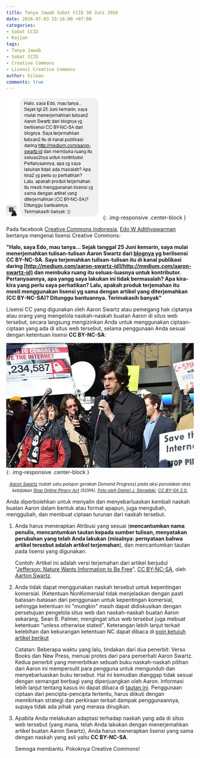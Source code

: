```yaml
---
title: Tanya Jawab Sobat CCID 30 Juni 2016
date: 2016-07-03 15:16:00 +07:00
categories:
- Sobat CCID
- Kajian
tags:
- Tanya Jawab
- Sobat CCID
- Creative Commons
- Lisensi Creative Commons
author: hilman
comments: true
---
```


![Edo-W-Adithyawarman.jpg](/uploads/Edo-W-Adithyawarman.jpg){: .img-responsive .center-block }

Pada facebook [Creative Commons Indonesia](https://www.facebook.com/CreativeCommonsIndonesia/), [Edo W Adithyawarman](https://www.facebook.com/lonely.davinci) bertanya mengenai lisensi Creative Commons:

**"Halo, saya Edo, mau tanya...
Sejak tanggal 25 Juni kemarin, saya mulai menerjemahkan tulisan-tulisan Aaron Swartz dari [blognya](http://www.aaronsw.com/weblog/) yg berlisensi CC BY-NC-SA. Saya terjemahkan tulisan-tulisan itu di kanal publikasi daring [http://medium.com/aaron-swartz-id](http://medium.com/aaron-swartz-id) dan membuka ruang itu seluas-luasnya untuk kontributor. Pertanyaannya, apa yangg saya lakukan ini tidak bermasalah? Apa kira-kira yang perlu saya perhatikan? Lalu, apakah produk terjemahan itu mesti menggunakan lisensi yg sama dengan artikel yang diterjemahkan (CC BY-NC-SA)? Ditunggu bantuannya. Terimakasih banyak"**

Lisensi CC yang digunakan oleh Aaron Swartz atau pemegang hak ciptanya atau orang yang mengelola naskah-naskah buatan Aaron di situs web tersebut, secara langsung mengizinkan Anda untuk menggunakan ciptaan-ciptaan yang ada di situs web tersebut, selama penggunaan Anda sesuai dengan ketentuan lisensi **CC BY-NC-SA**:

![512px-Aaron_swartz_6722391455.jpg](/uploads/512px-Aaron_swartz_6722391455.jpg){: .img-responsive .center-block }<center><small><i><a href="https://en.wikipedia.org/wiki/Aaron_Swartz">Aaron Swartz</a> (salah satu pelopor gerakan Demand Progress) pada aksi penolakan atas kebijakan <a href="https://en.wikipedia.org/wiki/Stop_Online_Piracy_Act">Stop Online Piracy Act</a> (SOPA). <a href="https://commons.wikimedia.org/wiki/File:Aaron_swartz_6722391455.jpg">Foto oleh Daniel J. Sieradski</a>, <a href="https://creativecommons.org/licenses/by-sa/2.0/deed.en">CC BY-SA 2.0.</a></i></small></center>

Anda diperbolehkan untuk menyalin dan menyebarluaskan kembali naskah buatan Aaron dalam bentuk atau format apapun, juga mengubah, menggubah, dan membuat ciptaan turunan dari naskah tersebut.

1. Anda harus menerapkan Atribusi yang sesuai (**mencantumkan nama penulis, mencantumkan tautan kepada sumber tulisan, menyatakan perubahan yang telah Anda lakukan (misalnya: pernyataan bahwa artikel tersebut adalah artikel terjemahan**), dan mencantumkan tautan pada lisensi yang digunakan.

    Contoh: Artikel ini adalah versi terjemahan dari artikel berjudul "[Jefferson: Nature Wants Information to Be Free](http://www.aaronsw.com/weblog/001115)", [CC BY-NC-SA](https://creativecommons.org/licenses/by-nc-sa/4.0/deed.id), oleh [Aarton Swartz](http://www.aaronsw.com/).

2. Anda tidak dapat menggunakan naskah tersebut untuk kepentingan komersial. (Ketentuan NonKomersial tidak menjelaskan dengan pasti batasan-batasan dari penggunaan untuk kepentingan komersial, sehingga ketentuan ini "mungkin" masih dapat didiskusikan dengan persetujuan pengelola situs web dan naskah-naskah buatan Aaron sekarang, Sean B. Palmer, mengingat situs web tersebut juga mebuat ketentuan "unless otherwise stated". Keterangan lebih lanjut terkait kelebihan dan kekurangan ketentuan NC dapat dibaca di [poin ketujuh artikel berikut](http://creativecommons.or.id/2016/06/prinsip-kerja-lisensi-creative-commons-di-coversongchallenge-tribute2erk/)

    Catatan: Beberapa waktu yang lalu, tindakan dari dua penerbit: Verso Books dan New Press, menuai protes dari para pemerhati Aaron Swartz. Kedua penerbit  yang menerbitkan sebuah buku naskah-naskah pilihan dari Aaron ini mempersulit para pengguna untuk mengunduh dan menyebarluaskan buku tersebut. Hal ini kemudian dianggap tidak sesuai dengan semangat berbagi yang diperjuangkan oleh Aaron. Informasi lebih lanjut tentang kasus ini dapat dibaca di [tautan ini](https://www.insidehighered.com/news/2016/04/25/critics-protest-handling-rights-hacktivist-aaron-swartzs-writings). Penggunaan ciptaan dari pencipta-pencipta tertentu, harus diikuti dengan memikirkan strategi dan perkiraan terkait dampak penggunaannya, supaya tidak ada pihak yang merasa dirugikan.

3. Apabila Anda melakukan adaptasi terhadap naskah yang ada di situs web tersebut (yang mana, telah Anda lakukan dengan menerjemahkan artikel buatan Aaron Swartz), Anda harus menerapkan lisensi yang sama dengan naskah yang asli yaitu **CC BY-NC-SA**.

    Semoga membantu. Pokoknya Creative Commons!
